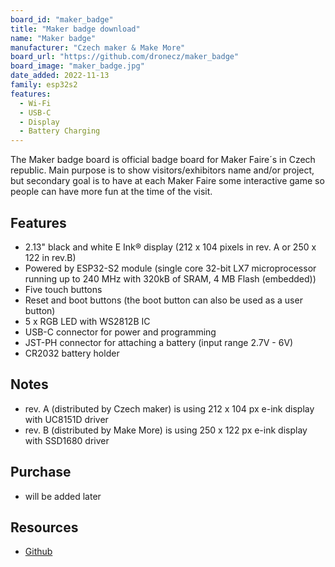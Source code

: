 ```yaml
---
board_id: "maker_badge"
title: "Maker badge download"
name: "Maker badge"
manufacturer: "Czech maker & Make More"
board_url: "https://github.com/dronecz/maker_badge"
board_image: "maker_badge.jpg"
date_added: 2022-11-13
family: esp32s2
features:
  - Wi-Fi
  - USB-C
  - Display
  - Battery Charging
---
```


The Maker badge board is official badge board for Maker Faire´s in Czech republic. Main purpose is to show visitors/exhibitors name and/or project, but secondary goal is to have at each Maker Faire some interactive game so people can have more fun at the time of the visit. 

## Features

* 2.13" black and white E Ink® display (212 x 104 pixels in rev. A or 250 x 122 in rev.B)
* Powered by ESP32-S2 module (single core 32-bit LX7 microprocessor running up to 240 MHz with 320kB of SRAM, 4 MB Flash (embedded))
* Five touch buttons
* Reset and boot buttons (the boot button can also be used as a user button)
* 5 x RGB LED with WS2812B IC
* USB-C connector for power and programming
* JST-PH connector for attaching a battery (input range 2.7V - 6V)
* CR2032 battery holder

## Notes

* rev. A (distributed by Czech maker) is using 212 x 104 px e-ink display with UC8151D driver
* rev. B (distributed by Make More) is using 250 x 122 px e-ink display with SSD1680 driver

## Purchase

* will be added later

## Resources 

* [Github](https://github.com/dronecz/maker_badge)
